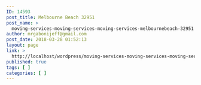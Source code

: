 ```yaml
---
ID: 14593
post_title: Melbourne Beach 32951
post_name: >
  moving-services-moving-services-moving-services-melbournebeach-32951
author: mrgabonijeff@gmail.com
post_date: 2018-03-28 01:52:13
layout: page
link: >
  http://localhost/wordpress/moving-services-moving-services-moving-services-melbournebeach-32951/
published: true
tags: [ ]
categories: [ ]
---
```

